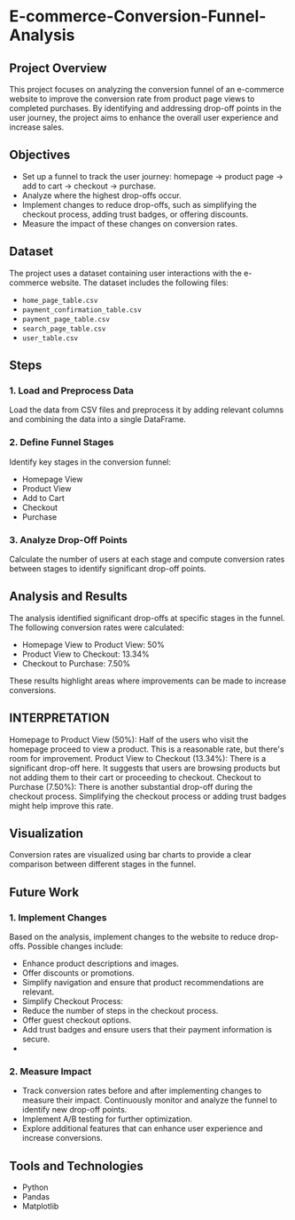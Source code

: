 # E-commerce-Conversion-Funnel-Analysis

## Project Overview
This project focuses on analyzing the conversion funnel of an e-commerce website to improve the conversion rate from product page views to completed purchases. By identifying and addressing drop-off points in the user journey, the project aims to enhance the overall user experience and increase sales.

## Objectives
- Set up a funnel to track the user journey: homepage → product page → add to cart → checkout → purchase.
- Analyze where the highest drop-offs occur.
- Implement changes to reduce drop-offs, such as simplifying the checkout process, adding trust badges, or offering discounts.
- Measure the impact of these changes on conversion rates.

## Dataset
The project uses a dataset containing user interactions with the e-commerce website. The dataset includes the following files:
- `home_page_table.csv`
- `payment_confirmation_table.csv`
- `payment_page_table.csv`
- `search_page_table.csv`
- `user_table.csv`

## Steps

### 1. Load and Preprocess Data
Load the data from CSV files and preprocess it by adding relevant columns and combining the data into a single DataFrame.

### 2. Define Funnel Stages
Identify key stages in the conversion funnel:
- Homepage View
- Product View
- Add to Cart
- Checkout
- Purchase

### 3. Analyze Drop-Off Points
Calculate the number of users at each stage and compute conversion rates between stages to identify significant drop-off points.

## Analysis and Results
The analysis identified significant drop-offs at specific stages in the funnel. The following conversion rates were calculated:

- Homepage View to Product View: 50%
- Product View to Checkout: 13.34%
- Checkout to Purchase: 7.50%

These results highlight areas where improvements can be made to increase conversions.

## INTERPRETATION
Homepage to Product View (50%): Half of the users who visit the homepage proceed to view a product. This is a reasonable rate, but there's room for improvement.
Product View to Checkout (13.34%): There is a significant drop-off here. It suggests that users are browsing products but not adding them to their cart or proceeding to checkout.
Checkout to Purchase (7.50%): There is another substantial drop-off during the checkout process. Simplifying the checkout process or adding trust badges might help improve this rate.

## Visualization
Conversion rates are visualized using bar charts to provide a clear comparison between different stages in the funnel.

## Future Work

### 1. Implement Changes
Based on the analysis, implement changes to the website to reduce drop-offs. Possible changes include:
- Enhance product descriptions and images.
- Offer discounts or promotions.
- Simplify navigation and ensure that product recommendations are relevant.
- Simplify Checkout Process:
- Reduce the number of steps in the checkout process.
- Offer guest checkout options.
- Add trust badges and ensure users that their payment information is secure.
- 
### 2. Measure Impact
- Track conversion rates before and after implementing changes to measure their impact. Continuously monitor and analyze the funnel to identify new drop-off points.
- Implement A/B testing for further optimization.
- Explore additional features that can enhance user experience and increase conversions.


## Tools and Technologies
- Python
- Pandas
- Matplotlib
